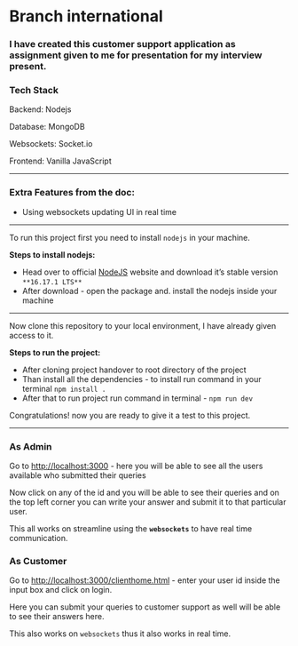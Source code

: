 # Branch international

### I have created this customer support application as assignment given to me for presentation for my interview present.

### Tech Stack

Backend: Nodejs

Database: MongoDB

Websockets: Socket.io

Frontend: Vanilla JavaScript

---

### Extra Features from the doc:

- Using websockets updating UI in real time

---

To run this project first you need to install `nodejs` in your machine.

**Steps to install nodejs:**

- Head over to official [NodeJS](https://nodejs.org/en/) website and download it’s stable version `**16.17.1 LTS**`
- After download - open the package and. install the nodejs inside your machine

---

Now clone this repository to your local environment, I have already given access to it.

**Steps to run the project:**

- After cloning project handover to root directory of the project
- Than install all the dependencies - to install run command in your terminal  `npm install .`
- After that to run project run command in terminal - `npm run dev`

Congratulations! now you are ready to give it a test to this project.

---

### As Admin

Go to [http://localhost:3000](http://localhost:3000) - here you will be able to see all the users available who submitted their queries

Now click on any of the id and you will be able to see their queries and on the top left corner you can write your answer and submit it to that particular user.

This all works on streamline using the **`websockets`** to have real time communication.

### As Customer

Go to [http://localhost:3000/clienthome.html](http://localhost:3000/clienthome.html) - enter your user id inside the input box and click on login.

Here you can submit your queries to customer support as well will be able to see their answers here.

This also works on `websockets` thus it also works in real time.